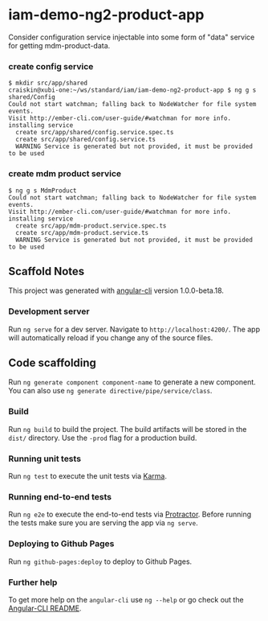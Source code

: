 # iam-demo-ng2-product-app

Consider 
  configuration service injectable into 
  some form of "data" service for getting mdm-product-data.

### create config service

```
$ mkdir src/app/shared
craiskin@xubi-one:~/ws/standard/iam/iam-demo-ng2-product-app $ ng g s shared/Config
Could not start watchman; falling back to NodeWatcher for file system events.
Visit http://ember-cli.com/user-guide/#watchman for more info.
installing service
  create src/app/shared/config.service.spec.ts
  create src/app/shared/config.service.ts
  WARNING Service is generated but not provided, it must be provided to be used

```

### create mdm product service

```
$ ng g s MdmProduct
Could not start watchman; falling back to NodeWatcher for file system events.
Visit http://ember-cli.com/user-guide/#watchman for more info.
installing service
  create src/app/mdm-product.service.spec.ts
  create src/app/mdm-product.service.ts
  WARNING Service is generated but not provided, it must be provided to be used

```



## Scaffold Notes

This project was generated with [angular-cli](https://github.com/angular/angular-cli) version 1.0.0-beta.18.

### Development server
Run `ng serve` for a dev server. Navigate to `http://localhost:4200/`. The app will automatically reload if you change any of the source files.

## Code scaffolding

Run `ng generate component component-name` to generate a new component. You can also use `ng generate directive/pipe/service/class`.

### Build

Run `ng build` to build the project. The build artifacts will be stored in the `dist/` directory. Use the `-prod` flag for a production build.

### Running unit tests

Run `ng test` to execute the unit tests via [Karma](https://karma-runner.github.io).

### Running end-to-end tests

Run `ng e2e` to execute the end-to-end tests via [Protractor](http://www.protractortest.org/).
Before running the tests make sure you are serving the app via `ng serve`.

### Deploying to Github Pages

Run `ng github-pages:deploy` to deploy to Github Pages.

### Further help

To get more help on the `angular-cli` use `ng --help` or go check out the [Angular-CLI README](https://github.com/angular/angular-cli/blob/master/README.md).
